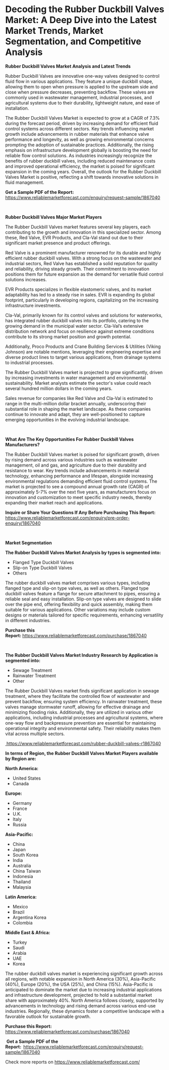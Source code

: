 <p><h1>Decoding the Rubber Duckbill Valves Market: A Deep Dive into the Latest Market Trends, Market Segmentation, and Competitive Analysis</h1></p><p><strong>Rubber Duckbill Valves Market Analysis and Latest Trends</strong></p>
<p><p>Rubber Duckbill Valves are innovative one-way valves designed to control fluid flow in various applications. They feature a unique duckbill shape, allowing them to open when pressure is applied to the upstream side and close when pressure decreases, preventing backflow. These valves are commonly used in wastewater management, industrial processes, and agricultural systems due to their durability, lightweight nature, and ease of installation.</p><p>The Rubber Duckbill Valves Market is expected to grow at a CAGR of 7.3% during the forecast period, driven by increasing demand for efficient fluid control systems across different sectors. Key trends influencing market growth include advancements in rubber materials that enhance valve performance and longevity, as well as growing environmental concerns prompting the adoption of sustainable practices. Additionally, the rising emphasis on infrastructure development globally is boosting the need for reliable flow control solutions. As industries increasingly recognize the benefits of rubber duckbill valves, including reduced maintenance costs and improved operational efficiency, the market is poised for significant expansion in the coming years. Overall, the outlook for the Rubber Duckbill Valves Market is positive, reflecting a shift towards innovative solutions in fluid management.</p></p>
<p><strong>Get a Sample PDF of the Report:&nbsp;</strong> <a href="https://www.reliablemarketforecast.com/enquiry/request-sample/1867040?utm_campaign=1832&utm_medium=2&utm_source=Github&utm_content=ia&utm_term=22022025&utm_id=rubber-duckbill-valves">https://www.reliablemarketforecast.com/enquiry/request-sample/1867040</a></p>
<p>&nbsp;</p>
<p><strong>Rubber Duckbill Valves Major Market Players</strong></p>
<p><p>The Rubber Duckbill Valves market features several key players, each contributing to the growth and innovation in this specialized sector. Among these, Red Valve, EVR Products, and Cla-Val stand out due to their significant market presence and product offerings.</p><p>Red Valve is a prominent manufacturer renowned for its durable and highly efficient rubber duckbill valves. With a strong focus on the wastewater and industrial sectors, Red Valve has established a solid reputation for quality and reliability, driving steady growth. Their commitment to innovation positions them for future expansion as the demand for versatile fluid control solutions increases.</p><p>EVR Products specializes in flexible elastomeric valves, and its market adaptability has led to a steady rise in sales. EVR is expanding its global footprint, particularly in developing regions, capitalizing on the increasing infrastructure investments.</p><p>Cla-Val, primarily known for its control valves and solutions for waterworks, has integrated rubber duckbill valves into its portfolio, catering to the growing demand in the municipal water sector. Cla-Val’s extensive distribution network and focus on resilience against extreme conditions contribute to its strong market position and growth potential.</p><p>Additionally, Proco Products and Crane Building Services & Utilities (Viking Johnson) are notable mentions, leveraging their engineering expertise and diverse product lines to target various applications, from drainage systems to industrial processes.</p><p>The Rubber Duckbill Valves market is projected to grow significantly, driven by increasing investments in water management and environmental sustainability. Market analysts estimate the sector's value could reach several hundred million dollars in the coming years. </p><p>Sales revenue for companies like Red Valve and Cla-Val is estimated to range in the multi-million dollar bracket annually, underscoring their substantial role in shaping the market landscape. As these companies continue to innovate and adapt, they are well-positioned to capture emerging opportunities in the evolving industrial landscape.</p></p>
<p>&nbsp;</p>
<p><strong>What Are The Key Opportunities For Rubber Duckbill Valves Manufacturers?</strong></p>
<p><p>The Rubber Duckbill Valves market is poised for significant growth, driven by rising demand across various industries such as wastewater management, oil and gas, and agriculture due to their durability and resistance to wear. Key trends include advancements in material technology, enhancing performance and lifespan, alongside increasing environmental regulations demanding efficient fluid control systems. The market is projected to see a compound annual growth rate (CAGR) of approximately 5-7% over the next five years, as manufacturers focus on innovation and customization to meet specific industry needs, thereby expanding their market reach and applications.</p></p>
<p><strong>Inquire or Share Your Questions If Any Before Purchasing This Report:</strong> <a href="https://www.reliablemarketforecast.com/enquiry/pre-order-enquiry/1867040?utm_campaign=1832&utm_medium=2&utm_source=Github&utm_content=ia&utm_term=22022025&utm_id=rubber-duckbill-valves">https://www.reliablemarketforecast.com/enquiry/pre-order-enquiry/1867040</a></p>
<p>&nbsp;</p>
<p><strong>Market Segmentation</strong></p>
<p><strong>The Rubber Duckbill Valves Market Analysis by types is segmented into:</strong></p>
<p><ul><li>Flanged Type Duckbill Valves</li><li>Slip-on Type Duckbill Valves</li><li>Others</li></ul></p>
<p><p>The rubber duckbill valves market comprises various types, including flanged type and slip-on type valves, as well as others. Flanged type duckbill valves feature a flange for secure attachment to pipes, ensuring a reliable seal and easy installation. Slip-on type valves are designed to slide over the pipe end, offering flexibility and quick assembly, making them suitable for various applications. Other variations may include custom designs or materials tailored for specific requirements, enhancing versatility in different industries.</p></p>
<p><strong>Purchase this Report:&nbsp;</strong><a href="https://www.reliablemarketforecast.com/purchase/1867040?utm_campaign=1832&utm_medium=2&utm_source=Github&utm_content=ia&utm_term=22022025&utm_id=rubber-duckbill-valves">https://www.reliablemarketforecast.com/purchase/1867040</a></p>
<p>&nbsp;</p>
<p><strong>The Rubber Duckbill Valves Market Industry Research by Application is segmented into:</strong></p>
<p><ul><li>Sewage Treatment</li><li>Rainwater Treatment</li><li>Other</li></ul></p>
<p><p>The Rubber Duckbill Valves market finds significant application in sewage treatment, where they facilitate the controlled flow of wastewater and prevent backflow, ensuring system efficiency. In rainwater treatment, these valves manage stormwater runoff, allowing for effective drainage and minimizing flooding risks. Additionally, they are utilized in various other applications, including industrial processes and agricultural systems, where one-way flow and backpressure prevention are essential for maintaining operational integrity and environmental safety. Their reliability makes them vital across multiple sectors.</p></p>
<p><a href="https://www.reliablemarketforecast.com/rubber-duckbill-valves-r1867040?utm_campaign=1832&utm_medium=2&utm_source=Github&utm_content=ia&utm_term=22022025&utm_id=rubber-duckbill-valves">&nbsp;https://www.reliablemarketforecast.com/rubber-duckbill-valves-r1867040</a></p>
<p><strong>In terms of Region, the Rubber Duckbill Valves Market Players available by Region are:</strong></p>
<p>
    <p> <strong> North America: </strong>
        <ul>
            <li>United States</li>
            <li>Canada</li>
        </ul>
        </p> 
    <p> <strong> Europe: </strong>
        <ul>
            <li>Germany</li>
            <li>France</li>
            <li>U.K.</li>
            <li>Italy</li>
            <li>Russia</li>
        </ul>
        </p> 
    <p> <strong> Asia-Pacific: </strong>
        <ul>
            <li>China</li>
            <li>Japan</li>
            <li>South Korea</li>
            <li>India</li>
            <li>Australia</li>
            <li>China Taiwan</li>
            <li>Indonesia</li>
            <li>Thailand</li>
            <li>Malaysia</li>
        </ul>
        </p> 
    <p> <strong> Latin America: </strong>
        <ul>
            <li>Mexico</li>
            <li>Brazil</li>
            <li>Argentina Korea</li>
            <li>Colombia</li>
        </ul>
        </p> 
    <p> <strong> Middle East & Africa: </strong>
        <ul>
            <li>Turkey</li>
            <li>Saudi</li>
            <li>Arabia</li>
            <li>UAE</li>
            <li>Korea</li>
        </ul>
    </p>
    </p>
<p><p>The rubber duckbill valves market is experiencing significant growth across all regions, with notable expansion in North America (30%), Asia-Pacific (40%), Europe (20%), the USA (25%), and China (15%). Asia-Pacific is anticipated to dominate the market due to increasing industrial applications and infrastructure development, projected to hold a substantial market share with approximately 40%. North America follows closely, supported by advancements in technology and rising demand across various end-use industries. Regionally, these dynamics foster a competitive landscape with a favorable outlook for sustainable growth.</p></p>
<p><strong>Purchase this Report: </strong><a href="https://www.reliablemarketforecast.com/purchase/1867040?utm_campaign=1832&utm_medium=2&utm_source=Github&utm_content=ia&utm_term=22022025&utm_id=rubber-duckbill-valves">https://www.reliablemarketforecast.com/purchase/1867040</a></p>
<p>&nbsp;<strong>Get a Sample PDF of the Report:&nbsp;&nbsp;</strong><a href="https://www.reliablemarketforecast.com/enquiry/request-sample/1867040?utm_campaign=1832&utm_medium=2&utm_source=Github&utm_content=ia&utm_term=22022025&utm_id=rubber-duckbill-valves">https://www.reliablemarketforecast.com/enquiry/request-sample/1867040</a></p>
<p><strong></strong></p>
<p>Check more reports on <a href="https://www.reliablemarketforecast.com/?utm_campaign=1832&utm_medium=2&utm_source=Github&utm_content=ia&utm_term=22022025&utm_id=rubber-duckbill-valves">https://www.reliablemarketforecast.com/</a></p>